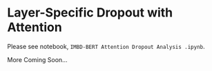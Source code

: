 # Layer-Specific Dropout with Attention

Please see notebook, `IMBD-BERT Attention Dropout Analysis .ipynb`.

More Coming Soon...
